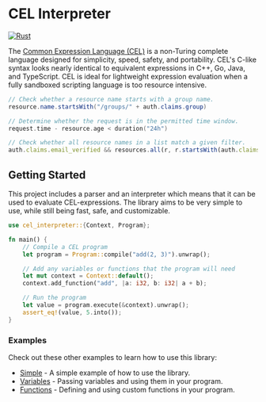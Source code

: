 # CEL Interpreter

[![Rust](https://github.com/clarkmcc/cel-rust/actions/workflows/rust.yml/badge.svg)](https://github.com/clarkmcc/cel-rust/actions/workflows/rust.yml)

The [Common Expression Language (CEL)](https://github.com/google/cel-spec) is a non-Turing complete language designed
for simplicity, speed, safety, and
portability. CEL's C-like syntax looks nearly identical to equivalent expressions in C++, Go, Java, and TypeScript. CEL
is ideal for lightweight expression evaluation when a fully sandboxed scripting language is too resource intensive.

```java
// Check whether a resource name starts with a group name.
resource.name.startsWith("/groups/" + auth.claims.group)
```

```go
// Determine whether the request is in the permitted time window.
request.time - resource.age < duration("24h")
```

```typescript
// Check whether all resource names in a list match a given filter.
auth.claims.email_verified && resources.all(r, r.startsWith(auth.claims.email))
```

## Getting Started

This project includes a parser and an interpreter which means that it can be used to evaluate CEL-expressions. The
library aims to be very simple to use, while still being fast, safe, and customizable.

```rust
use cel_interpreter::{Context, Program};

fn main() {
    // Compile a CEL program
    let program = Program::compile("add(2, 3)").unwrap();

    // Add any variables or functions that the program will need
    let mut context = Context::default();
    context.add_function("add", |a: i32, b: i32| a + b);

    // Run the program
    let value = program.execute(&context).unwrap();
    assert_eq!(value, 5.into());
}
```

### Examples

Check out these other examples to learn how to use this library:

- [Simple](../example/src/simple.rs) - A simple example of how to use the library.
- [Variables](../example/src/variables.rs) - Passing variables and using them in your program.
- [Functions](../example/src/functions.rs) - Defining and using custom functions in your program.
